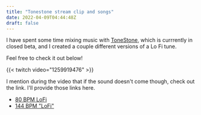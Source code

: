 ```yaml
---
title: "Tonestone stream clip and songs"
date: 2022-04-09T04:44:48Z
draft: false
---
```


I have spent some time mixing music with [ToneStone](https://tonestone.com/), which is currrently in closed beta, and I created a couple different versions of a Lo Fi tune.

Feel free to check it out below!

<!--more-->


{{< twitch video="1259919476" >}}

I mention during the video that if the sound doesn't come though, check out the link.  I'll provide those links here.

* [80 BPM LoFi](https://my.tonestone.com/song/75527bcd-2cee-4f70-95ab-c6bfd0658e50)
* [144 BPM "LoFi"](https://my.tonestone.com/song/6226dae2-db52-49b8-8a69-952598930bcd)